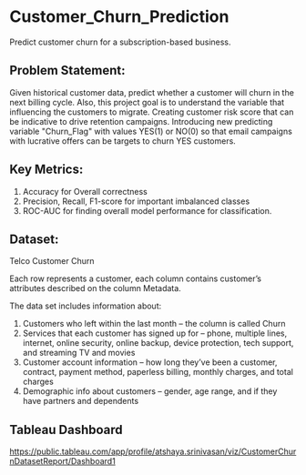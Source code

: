 # Customer_Churn_Prediction
Predict customer churn for a subscription-based business.


## Problem Statement:

Given historical customer data, predict whether a customer will churn in the next billing cycle. Also, this project goal is to understand the variable that influencing the customers to migrate. Creating customer risk score that can be indicative to drive retention campaigns. Introducing new predicting variable "Churn_Flag" with values YES(1) or NO(0) so that email campaigns with lucrative offers can be targets to churn YES customers.

## Key Metrics:

1. Accuracy for Overall correctness
2. Precision, Recall, F1-score for important imbalanced classes
3. ROC-AUC for finding overall model performance for classification.

## Dataset:
Telco Customer Churn

Each row represents a customer, each column contains customer’s attributes described on the column Metadata.

The data set includes information about:

1. Customers who left within the last month – the column is called Churn
2. Services that each customer has signed up for – phone, multiple lines, internet, online security, online backup, device protection, tech support, and streaming TV and movies
3. Customer account information – how long they’ve been a customer, contract, payment method, paperless billing, monthly charges, and total charges
4. Demographic info about customers – gender, age range, and if they have partners and dependents


## Tableau Dashboard 

https://public.tableau.com/app/profile/atshaya.srinivasan/viz/CustomerChurnDatasetReport/Dashboard1

